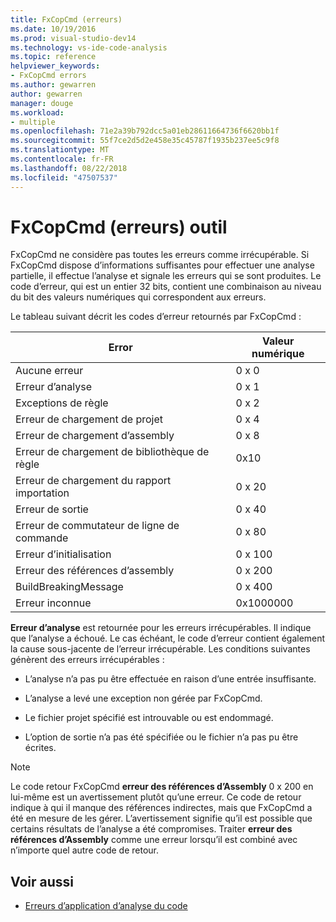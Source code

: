 ```yaml
---
title: FxCopCmd (erreurs)
ms.date: 10/19/2016
ms.prod: visual-studio-dev14
ms.technology: vs-ide-code-analysis
ms.topic: reference
helpviewer_keywords:
- FxCopCmd errors
ms.author: gewarren
author: gewarren
manager: douge
ms.workload:
- multiple
ms.openlocfilehash: 71e2a39b792dcc5a01eb28611664736f6620bb1f
ms.sourcegitcommit: 55f7ce2d5d2e458e35c45787f1935b237ee5c9f8
ms.translationtype: MT
ms.contentlocale: fr-FR
ms.lasthandoff: 08/22/2018
ms.locfileid: "47507537"
---
```

# <a name="fxcopcmd-tool-errors"></a>FxCopCmd (erreurs) outil

FxCopCmd ne considère pas toutes les erreurs comme irrécupérable. Si FxCopCmd dispose d’informations suffisantes pour effectuer une analyse partielle, il effectue l’analyse et signale les erreurs qui se sont produites. Le code d’erreur, qui est un entier 32 bits, contient une combinaison au niveau du bit des valeurs numériques qui correspondent aux erreurs.

Le tableau suivant décrit les codes d’erreur retournés par FxCopCmd :

|Error|Valeur numérique|
|-----------|-------------------|
|Aucune erreur|0 x 0|
|Erreur d’analyse|0 x 1|
|Exceptions de règle|0 x 2|
|Erreur de chargement de projet|0 x 4|
|Erreur de chargement d’assembly|0 x 8|
|Erreur de chargement de bibliothèque de règle|0x10|
|Erreur de chargement du rapport importation|0 x 20|
|Erreur de sortie|0 x 40|
|Erreur de commutateur de ligne de commande|0 x 80|
|Erreur d’initialisation|0 x 100|
|Erreur des références d’assembly|0 x 200|
|BuildBreakingMessage|0 x 400|
|Erreur inconnue|0x1000000|

**Erreur d’analyse** est retournée pour les erreurs irrécupérables. Il indique que l’analyse a échoué. Le cas échéant, le code d’erreur contient également la cause sous-jacente de l’erreur irrécupérable. Les conditions suivantes génèrent des erreurs irrécupérables :

- L’analyse n’a pas pu être effectuée en raison d’une entrée insuffisante.

- L’analyse a levé une exception non gérée par FxCopCmd.

- Le fichier projet spécifié est introuvable ou est endommagé.

- L’option de sortie n’a pas été spécifiée ou le fichier n’a pas pu être écrites.

> [!NOTE]
> Le code retour FxCopCmd **erreur des références d’Assembly** 0 x 200 en lui-même est un avertissement plutôt qu’une erreur. Ce code de retour indique à qui il manque des références indirectes, mais que FxCopCmd a été en mesure de les gérer. L’avertissement signifie qu’il est possible que certains résultats de l’analyse a été compromises. Traiter **erreur des références d’Assembly** comme une erreur lorsqu’il est combiné avec n’importe quel autre code de retour.

## <a name="see-also"></a>Voir aussi

- [Erreurs d’application d’analyse du code](../code-quality/code-analysis-application-errors.md)